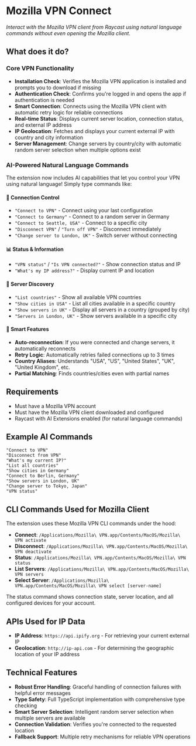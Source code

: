 # Mozilla VPN Connect

_Interact with the Mozilla VPN client from Raycast using natural language commands without even opening the Mozilla client._

## What does it do?

### Core VPN Functionality
- **Installation Check**: Verifies the Mozilla VPN application is installed and prompts you to download if missing
- **Authentication Check**: Confirms you're logged in and opens the app if authentication is needed
- **Smart Connection**: Connects using the Mozilla VPN client with automatic retry logic for reliable connections
- **Real-time Status**: Displays current server location, connection status, and external IP address
- **IP Geolocation**: Fetches and displays your current external IP with country and city information
- **Server Management**: Change servers by country/city with automatic random server selection when multiple options exist

### AI-Powered Natural Language Commands

The extension now includes AI capabilities that let you control your VPN using natural language! Simply type commands like:

#### 🔌 **Connection Control**
- `"Connect to VPN"` - Connect using your last configuration
- `"Connect to Germany"` - Connect to a random server in Germany  
- `"Connect to Seattle, USA"` - Connect to a specific city
- `"Disconnect VPN"` / `"Turn off VPN"` - Disconnect immediately
- `"Change server to London, UK"` - Switch server without connecting

#### 📊 **Status & Information**
- `"VPN status"` / `"Is VPN connected?"` - Show connection status and IP
- `"What's my IP address?"` - Display current IP and location

#### 📍 **Server Discovery**
- `"List countries"` - Show all available VPN countries
- `"Show cities in USA"` - List all cities available in a specific country
- `"Show servers in UK"` - Display all servers in a country (grouped by city)
- `"Servers in London, UK"` - Show servers available in a specific city

#### 🔄 **Smart Features**
- **Auto-reconnection**: If you were connected and change servers, it automatically reconnects
- **Retry Logic**: Automatically retries failed connections up to 3 times
- **Country Aliases**: Understands "USA", "US", "United States", "UK", "United Kingdom", etc.
- **Partial Matching**: Finds countries/cities even with partial names

## Requirements

- Must have a Mozilla VPN account
- Must have the Mozilla VPN client downloaded and configured
- Raycast with AI Extensions enabled (for natural language commands)

## Example AI Commands

```
"Connect to VPN"
"Disconnect from VPN" 
"What's my current IP?"
"List all countries"
"Show cities in Germany"
"Connect to Berlin, Germany"
"Show servers in London, UK"
"Change server to Tokyo, Japan"
"VPN status"
```

## CLI Commands Used for Mozilla Client

The extension uses these Mozilla VPN CLI commands under the hood:

- **Connect**: `/Applications/Mozilla\ VPN.app/Contents/MacOS/Mozilla\ VPN activate`
- **Disconnect**: `/Applications/Mozilla\ VPN.app/Contents/MacOS/Mozilla\ VPN deactivate`  
- **Status**: `/Applications/Mozilla\ VPN.app/Contents/MacOS/Mozilla\ VPN status`
- **List Servers**: `/Applications/Mozilla\ VPN.app/Contents/MacOS/Mozilla\ VPN servers`
- **Select Server**: `/Applications/Mozilla\ VPN.app/Contents/MacOS/Mozilla\ VPN select [server-name]`

The status command shows connection state, server location, and all configured devices for your account.

## APIs Used for IP Data

- **IP Address**: `https://api.ipify.org` - For retrieving your current external IP
- **Geolocation**: `http://ip-api.com` - For determining the geographic location of your IP address

## Technical Features

- **Robust Error Handling**: Graceful handling of connection failures with helpful error messages
- **Type Safety**: Full TypeScript implementation with comprehensive type checking
- **Smart Server Selection**: Intelligent random server selection when multiple servers are available
- **Connection Validation**: Verifies you're connected to the requested location
- **Fallback Support**: Multiple retry mechanisms for reliable VPN operations